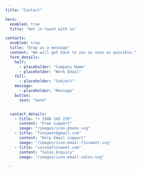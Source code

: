 ```yaml
---
title: "Contact"

hero:
  enabled: true
  title: "Get in touch with us"

contacts:
  enabled: true
  title: "Drop us a message"
  content: "We will get back to you as soon as possible."
  form_details:
    half:
      - placeholder: "Company Name"
      - placeholder: "Work Email"
    full:
      - placeholder: "Subject"
    message:
      - placeholder: "Message"
    button:
      text: "Send"


  contact_details:
    - title: "+ 1800 145 276"
      content: "Free support"
      image: "/images/icon-phone.svg"
    - title: "finsweet@gmail.com"
      content: "Help Email support"
      image: "/images/icon-email-finsweet.svg"
    - title: "sales@finsweet.com"
      content: "Sales Enquiry"
      image: "/images/icon-email-sales.svg"

---
```

